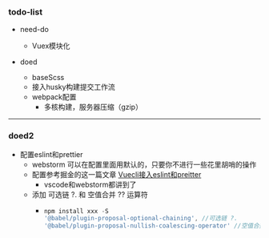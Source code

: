 ###  todo-list

- need-do
    - Vuex模块化

- doed
    - baseScss
    - 接入husky构建提交工作流
    - webpack配置
        - 多核构建，服务器压缩（gzip）
    
---

### doed2

- 配置eslint和prettier
    - webstorm 可以在配置里面用默认的，只要你不进行一些花里胡哨的操作
    - 配置参考掘金的这一篇文章 [Vuecli接入eslint和preitter](https://juejin.cn/post/6850037281957838855#heading-8)
        - vscode和webstorm都讲到了
    - 添加 可选链 ?. 和 空值合并 ?? 运算符
        - ``` js
          npm install xxx -S
          '@babel/plugin-proposal-optional-chaining', //可选链 ?.
          '@babel/plugin-proposal-nullish-coalescing-operator' //空值合并 ??
          ```
